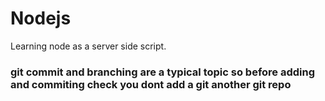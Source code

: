 # Nodejs
Learning node as a server side script.


### git commit and branching are a typical topic so before adding and commiting check you dont add a git another git repo